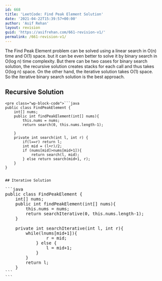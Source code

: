 ```yaml
---
id: 668
title: 'LeetCode: Find Peak Element Solution'
date: '2021-04-22T15:39:57+00:00'
author: 'Asif Rehan'
layout: revision
guid: 'https://asifrehan.com/661-revision-v1/'
permalink: /661-revision-v1/
---
```


The Find Peak Element problem can be solved using a linear search in O(n) time and O(1) space. but it can be even better to solve it by binary search in O(log n) time complexity. But there can be two cases for binary search solution, the recursive solution creates stacks for each call and thus takes O(log n) space. On the other hand, the iterative solution takes O(1) space. So the iterative binary search solution is the best approach.

## Recursive Solution 

```
<pre class="wp-block-code">```java
public class FindPeakElement {
    int[] nums;
    public int findPeakElement(int[] nums){
        this.nums = nums;
        return search(0, this.nums.length-1);

    }
    private int search(int l, int r) {
        if(l==r) return l;
        int mid = (l+r)/2;
        if (nums[mid]>nums[mid+1]){
            return search(l, mid);
        } else return search(mid+1, r);
    }
}
```
```

## Iterative Solution

```
<pre class="wp-block-code">```java
public class FindPeakElement {
    int[] nums;
    public int findPeakElement(int[] nums){
        this.nums = nums;
        return searchIterative(0, this.nums.length-1);
    }

    private int searchIterative(int l, int r){
        while(l<r){
            int mid = (l+r)/2;
            if (nums[mid]>nums[mid+1]){
                r = mid;
            } else {
                l = mid+1;
            }
        }
        return l;
    }
```
```